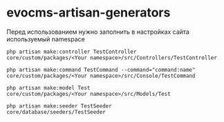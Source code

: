 # evocms-artisan-generators

Перед использованием нужно заполнить в настройках сайта используемый namespace

```
php artisan make:controller TestController
core/custom/packages/<Your namespace>/src/Controllers/TestController

php artisan make:command TestCommand --command="command:name"
core/custom/packages/<Your namespace>/src/Console/TestCommand

php artisan make:model Test
core/custom/packages/<Your namespace>/src/Models/Test

php artisan make:seeder TestSeeder
core/database/seeders/TestSeeder
```
